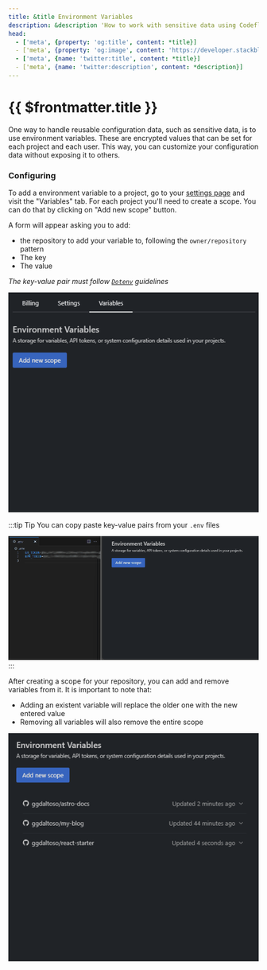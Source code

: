 ```yaml
---
title: &title Environment Variables
description: &description 'How to work with sensitive data using Codeflow'
head:
  - ['meta', {property: 'og:title', content: *title}] 
  - ['meta', {property: 'og:image', content: 'https://developer.stackblitz.com/img/og/environment-variables.png'}]
  - ['meta', {name: 'twitter:title', content: *title}]
  - ['meta', {name: 'twitter:description', content: *description}]
---
```


# {{ $frontmatter.title }}

One way to handle reusable configuration data, such as sensitive data, is to use environment variables. These are encrypted values that can be set for each project and each user. This way, you can customize your configuration data without exposing it to others.

### Configuring

To add a environment variable to a project, go to your [settings page](https://stackblitz.com/settings/variables) and visit the "Variables" tab. 
For each project you'll need to create a scope. You can do that by clicking on "Add new scope" button.

A form will appear asking you to add:
 - the repository to add your variable to, following the `owner/repository` pattern
 - The key 
 - The value  

 _The key-value pair must follow [`Dotenv`](https://hexdocs.pm/dotenvy/0.7.0/dotenv-file-format.html) guidelines_

<img lang="en" src="./assets/add-new-scope.gif" alt="Add new environment scope" />

:::tip Tip
You can copy paste key-value pairs from your `.env` files

<img lang="en" src="./assets/copy-paste-env.gif" alt="Copying and pasting key-value pair from an existing .env file" />
:::

After creating a scope for your repository, you can add and remove variables from it. It is important to note that:
 - Adding an existent variable will replace the older one with the new entered value
 - Removing all variables will also remove the entire scope

<img lang="en" src="./assets/updating-variables-scope.gif" alt="Editing an existent scope, adding a new variable, removing the new entry and all of others. The scope is deleted after all variables deletions." />
 